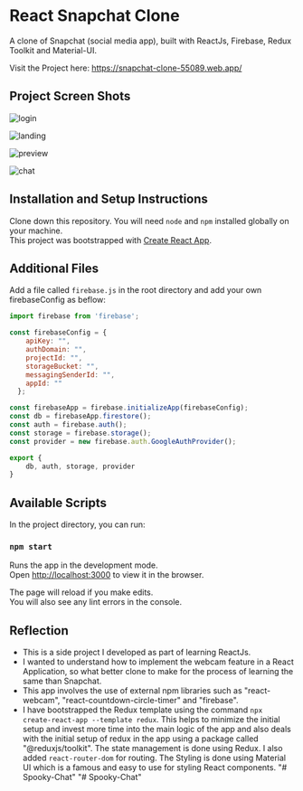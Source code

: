 # React Snapchat Clone

A clone of Snapchat (social media app), built with ReactJs, Firebase, Redux Toolkit and Material-UI.

Visit the Project here: https://snapchat-clone-55089.web.app/

## Project Screen Shots

![login](https://user-images.githubusercontent.com/25431607/106753573-d82acd80-6651-11eb-8940-5b0986984efd.png)

![landing](https://user-images.githubusercontent.com/25431607/106753863-3fe11880-6652-11eb-8b77-e5cf5385941d.png)

![preview](https://user-images.githubusercontent.com/25431607/106753923-54251580-6652-11eb-85d9-805855db8dd7.png)

![chat](https://user-images.githubusercontent.com/25431607/106754086-89316800-6652-11eb-8568-da2e0a5877c7.png)


## Installation and Setup Instructions

Clone down this repository. You will need `node` and `npm` installed globally on your machine.  
This project was bootstrapped with [Create React App](https://github.com/facebook/create-react-app).

## Additional Files

Add a file called `firebase.js` in the root directory and add your own firebaseConfig as beflow:

```javascript
import firebase from 'firebase';

const firebaseConfig = {
    apiKey: "",
    authDomain: "",
    projectId: "",
    storageBucket: "",
    messagingSenderId: "",
    appId: ""
  };

const firebaseApp = firebase.initializeApp(firebaseConfig);
const db = firebaseApp.firestore();
const auth = firebase.auth();
const storage = firebase.storage();
const provider = new firebase.auth.GoogleAuthProvider();

export {
    db, auth, storage, provider
}
```

## Available Scripts

In the project directory, you can run:

### `npm start`

Runs the app in the development mode.\
Open [http://localhost:3000](http://localhost:3000) to view it in the browser.

The page will reload if you make edits.\
You will also see any lint errors in the console.


## Reflection

  - This is a side project I developed as part of learning ReactJs.
  - I wanted to understand how to implement the webcam feature in a React Application, so what better clone to make for the process of learning the same than Snapchat.
  - This app involves the use of external npm libraries such as "react-webcam", "react-countdown-circle-timer" and "firebase".
  - I have bootstrapped the Redux template using the command `npx create-react-app --template redux`. This helps to minimize the initial setup and invest more time into the main logic of the app and also deals with the initial setup of redux in the app using a package called "@reduxjs/toolkit". The state management is done using Redux. I also added `react-router-dom` for routing. The Styling is done using Material UI which is a famous and easy to use for styling React components.
"# Spooky-Chat" 
"# Spooky-Chat" 
